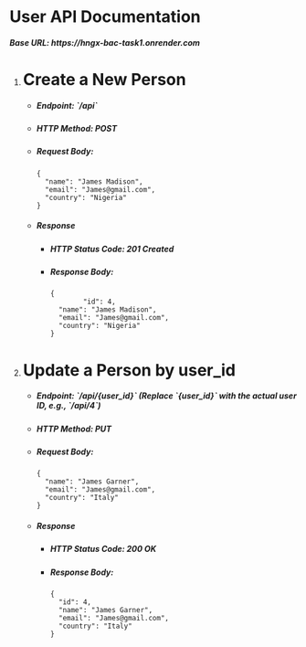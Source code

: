 <h1>User API Documentation</h1>
<h5>Base URL: https://hngx-bac-task1.onrender.com</h5>

<ol>
  <li>
    <h1>Create a New Person</h1>
    <ul>
      <li><h5>Endpoint: `/api`</h5></li>
      <li><h5>HTTP Method: POST</h5></li>
      <li><h5>Request Body:</h5></li>
      <code>{
  "name": "James Madison",
  "email": "James@gmail.com",
  "country": "Nigeria"
}</code>
      <li><h5>Response</h5></li>
      <ul>
        <li><h5>HTTP Status Code: 201 Created</h5></li>
        <li><h5>Response Body:</h5></li>
      <code>{
        "id": 4,
  "name": "James Madison",
  "email": "James@gmail.com",
  "country": "Nigeria"
}</code>
      </ul>
    </ul>
  </li>



   <li>
    <h1>Update a Person by user_id</h1>
    <ul>
      <li><h5>Endpoint: `/api/{user_id}` (Replace `{user_id}` with the actual user ID, e.g., `/api/4`)</h5></li>
      <li><h5>HTTP Method: PUT</h5></li>
      <li><h5>Request Body:</h5></li>
      <code>{
  "name": "James Garner",
  "email": "James@gmail.com",
  "country": "Italy"
}</code>
      <li><h5>Response</h5></li>
      <ul>
        <li><h5>HTTP Status Code: 200 OK</h5></li>
        <li><h5>Response Body:</h5></li>
      <code>{
  "id": 4,
  "name": "James Garner",
  "email": "James@gmail.com",
  "country": "Italy"
}</code>
      </ul>
    </ul>
  </li>

</ol>


